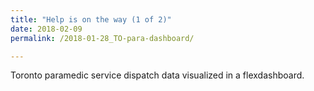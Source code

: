 ```yaml
---
title: "Help is on the way (1 of 2)"
date: 2018-02-09
permalink: /2018-01-28_TO-para-dashboard/

---
```


Toronto paramedic service dispatch data visualized in a flexdashboard.
